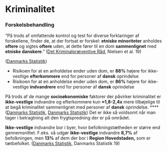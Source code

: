 # Kriminalitet

### Forskelsbehandling

”På trods af omfattende kontrol og test for diverse forklaringer af forskellene, finder de, at der fortsat er forskel: **etniske minoriteter** anholdes **oftere** og sigtes **oftere** uden, at dette fører til en dom **sammenlignet** med **etniske danskere**.” ([Det Kriminalpræventive Råd](https://dkr.dk/media/7009/kriminalitet-og-etniske-minoriteter-del-i.pdf), Nielsen et al. 19)

([Danmarks Statistik](https://www.dst.dk/ext/formid/saerkoersel-dr--xlsx))

* Risikoen for at en anholdelse ender uden dom, er **88%** højere for ikke-vestlige **efterkommere** end for personer af **dansk** oprindelse
* Risikoen for at en anholdelse ender uden dom, er **86%** højere for ikke-vestlige **indvandrere** end for personer af **dansk** oprindelse

På trods af de mange **socioøkonomiske** faktorer der påvirker kriminalitet er **ikke-vestlige** indvandre og efterkommere kun **≈1,8-2,4x** mere tilbøjelige til at begå kriminalitet sammenlignet med personer af **dansk** oprindelse. **** ([Danmarks Statistik](https://www.statistikbanken.dk/FOLK1E), [Danmarks Statistik](https://www.statistikbanken.dk/STRAFNA9)) Det er ikke så voldsomt når man tager i betragtning alt den frygtspredning der er på området.

**Ikke-vestlige** indvandre bor i byer, hvor befolkningstætheden er større end gennemsnittet. F.eks. så udgør **ikke-vestlige** indvandre **8,7%** af befolkningen, men **13%** af dem der bor i **Region Hovedstaden,** som er tætbefolket. ([Danmarks Statistik](https://www.dst.dk/Site/Dst/Udgivelser/GetPubFile.aspx?id=29446\&sid=indv2019), Danmarks Statistik 19)
